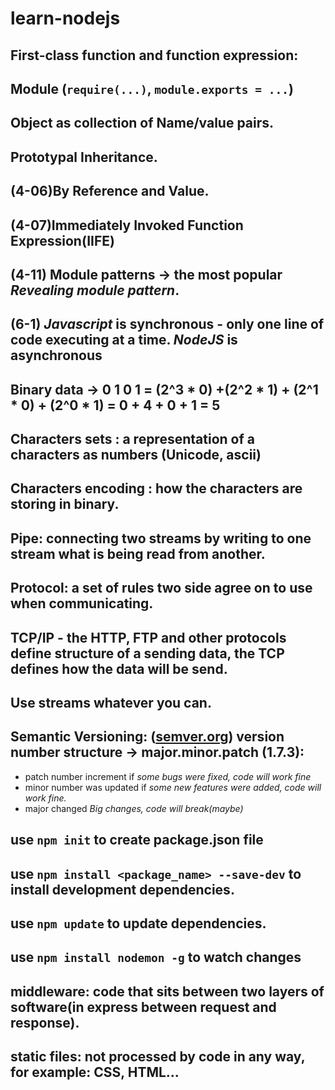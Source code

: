 # learn-nodejs

## First-class function and function expression:
## Module (`require(...)`, `module.exports = ...`)
## Object as collection of Name/value pairs.
## Prototypal Inheritance.
## (4-06)By Reference and Value.
## (4-07)Immediately Invoked Function Expression(IIFE)
## (4-11) Module patterns -> the most popular *Revealing module pattern*.
## (6-1) *Javascript* is synchronous - only one line of code executing at a time. *NodeJS* is asynchronous
## Binary data ->  0 1 0 1 = (2^3 * 0) +(2^2 * 1) + (2^1 * 0) + (2^0 * 1)   = 0 + 4 + 0 + 1 = 5
## Characters sets : a representation of  a characters as numbers (Unicode, ascii)
## Characters encoding : how the characters are storing in binary.
## Pipe: connecting two streams by writing to one stream what is being read from another.
## Protocol: a set of rules two side agree on to use when communicating.
## TCP/IP - the HTTP, FTP and other protocols define structure of a sending data, the TCP defines how the data will be send.
## Use streams whatever you can.
## Semantic Versioning: ([semver.org](semver.org)) version number structure -> major.minor.patch (1.7.3):
- patch number increment if *some bugs were fixed, code will work fine*
- minor number was updated if *some new features were added, code will work fine.*
- major changed *Big changes, code will break(maybe)*
## use `npm init` to create package.json file
## use `npm install <package_name> --save-dev` to install development dependencies.
## use `npm update` to update dependencies.
## use `npm install nodemon -g` to watch changes
## middleware: code that sits between two layers of software(in express between request and response).
## static files: not processed by code in any way, for example: CSS, HTML...  